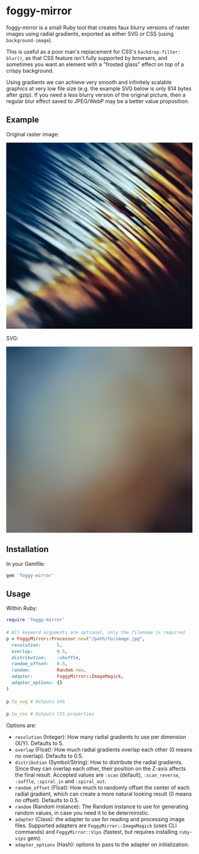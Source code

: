 # foggy-mirror

foggy-mirror is a small Ruby tool that creates faux blurry versions of raster
images using radial gradients, exported as either SVG or CSS (using
`background-image`).

This is useful as a poor man's replacement for CSS's `backdrop-filter: blur()`,
as that CSS feature isn't fully supported by browsers, and sometimes you want
an element with a "frosted glass" effect on top of a crispy background.

Using gradients we can achieve very smooth and infinitely scalable graphics at
very low file size (e.g. the example SVG below is only 814 bytes after gzip).
If you need a less blurry version of the original picture, then a regular blur
effect saved to JPEG/WebP may be a better value proposition.

## Example

Original raster image:

![Photo by Marek Piwnicki (@marekpiwnicki) / Unsplash](/img/unsplash-sq.webp)

SVG:

<img src="/img/unsplash.svg" alt="foggy-mirror SVG" width="500" height="500" />

## Installation

In your Gemfile:

```ruby
gem 'foggy-mirror'
```

## Usage

Within Ruby:

```ruby
require 'foggy-mirror'

# All keyword arguments are optional, only the filename is required
p = FoggyMirror::Processor.new("/path/to/image.jpg",
  resolution:      5,
  overlap:         0.5,
  distribution:    :shuffle,
  random_offset:   0.5,
  random:          Random.new,
  adapter:         FoggyMirror::ImageMagick,
  adapter_options: {}
)

p.to_svg # Outputs SVG

p.to_css # Outputs CSS properties
```

Options are:

* `resolution` (Integer): How many radial gradients to use per dimension (X/Y).
  Defaults to 5.
* `overlap` (Float): How much radial gradients overlap each other (0 means no
  overlap). Defaults to 0.5.
* `distribution` (Symbol/String): How to distribute the radial gradients. Since
  they can overlap each other, their position on the Z-axis affects the final
  result. Accepted values are `:scan` (default), `:scan_reverse`, `:suffle`,
  `:spiral_in` and `:spiral_out`.
* `random_offset` (Float): How much to randomly offset the center of each
  radial gradient, which can create a more natural looking result (0 means no
  offset). Defaults to 0.5.
* `random` (Random instance): The Random instance to use for generating random
  values, in case you need it to be deterministic.
* `adapter` (Class): the adapter to use for reading and processing image files.
  Supported adapters are `FoggyMirror::ImageMagick` (uses CLI commands) and
  `FoggyMirror::Vips` (fastest, but requires installing `ruby-vips` gem).
* `adapter_options` (Hash): options to pass to the adapter on initialization.
